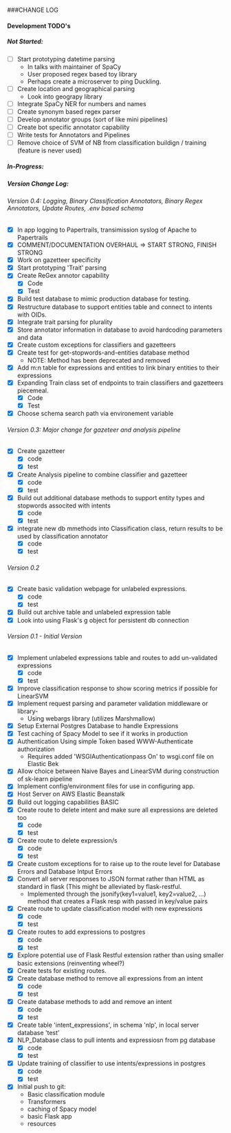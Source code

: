 ###CHANGE LOG

#### Development TODO's

##### Not Started:

- [ ] Start prototyping datetime parsing
  - In talks with maintainer of SpaCy
  - User proposed regex based toy library
  - Perhaps create a microserver to ping Duckling.
- [ ] Create location and geographical parsing
    - Look into geograpy library
- [ ] Integrate SpaCy NER for numbers and names
- [ ] Create synonym based regex parser
- [ ] Develop annotator groups (sort of like mini pipelines)
- [ ] Create bot specific annotator capability
- [ ] Write tests for Annotators and Pipelines
- [ ] Remove choice of SVM of NB from classification buildign / training (feature is never used)

##### In-Progress:


##### Version Change Log:

###### Version 0.4: Logging, Binary Classification Annotators, Binary Regex Annotators, Update Routes, .env based schema
- [x] In app logging to Papertrails, transimission syslog of Apache to Papertrails 
- [x] COMMENT/DOCUMENTATION OVERHAUL => START STRONG, FINISH STRONG
- [x] Work on gazetteer specificity
- [x] Start prototyping 'Trait' parsing 
- [x] Create ReGex annotor capability
    - [x] Code
    - [x] Test
- [x] Build test database to mimic production database for testing.
- [x] Restructure database to support entities table and connect to intents with OIDs.
- [x] Integrate trait parsing for plurality
- [x] Store annotator information in database to avoid hardcoding parameters and data
- [x] Create custom exceptions for classifiers and gazetteers
- [x] Create test for get-stopwords-and-entities database method
    - NOTE: Method has been deprecated and removed
- [x] Add m:n table for expressions and entities to link binary entities to their expressions
- [x] Expanding Train class set of endpoints to train classifiers and gazetteers piecemeal.
    - [x] Code
    - [x] Test
- [x] Choose schema search path via environement variable 
   
###### Version 0.3: Major change for gazeteer and analysis pipeline

- [x] Create gazetteer
	- [x] code
	- [x] test
- [x] Create Analysis pipeline to combine classifier and gazetteer
	- [x] code
	- [x] test
- [x] Build out additional database methods to support entity types and stopwords associted with intents
	- [x] code
	- [x] test
- [x] integrate new db mmethods into Classification class, return results to be used by classification annotator
	- [x] code
	- [x] test

###### Version 0.2
- [x] Create basic validation webpage for unlabeled expressions.
	- [x] code
	- [x] test
- [x] Build out archive table and unlabeled expression table
- [x] Look into using Flask's g object for persistent db connection

###### Version 0.1 - Initial Version
- [x] Implement unlabeled expressions table and routes to add un-validated expressions
	- [x] code
	- [x] test
- [x] Improve classification response to show scoring metrics if possible for LinearSVM
- [x] Implement request parsing and parameter validation middleware or library-
	- Using webargs library (utilizes Marshmallow)
- [x] Setup External Postgres Database to handle Expressions
- [x] Test caching of Spacy Model to see if it works in production
- [x] Authentication Using simple Token based WWW-Authenticate authorization
	- Requires added 'WSGIAuthenticationpass On' to wsgi.conf file on Elastic Bek 
- [x] Allow choice between Naive Bayes and LinearSVM during construction of sk-learn pipeline
- [x] Implement config/environment files for use in configuring app.
- [x] Host Server on AWS Elastic Beanstalk
- [x] Build out logging capabilities BASIC
- [x] Create route to delete intent and make sure all expressions are deleted too
	- [x] code
	- [x] test
- [x] Create route to delete expression/s
	- [x] code
	- [x] test
- [x] Create custom exceptions for to raise up to the route level for Database Errors and Database Intput Errors
- [x] Convert all server responses to JSON format rather than HTML as standard in flask (This might be alleviated by flask-restful.
	- Implemented through the jsonify(key1=value1, key2=value2, ...) method that creates a Flask resp with passed in key/value pairs
- [x] Create route to update classification model with new expressions
	- [x] code
	- [x] test
- [x] Create routes to add expressions to postgres
	- [x] code
	- [x] test
- [x] Explore potential use of Flask Restful extension rather than using smaller basic extensions (reinventing wheel?)
- [x] Create tests for existing routes.
- [x] Create database method to remove all expressions from an intent
	- [x] code
	- [x] test
- [x] Create database methods to add and remove an intent
	- [x] code
	- [x] test 
- [x] Create table 'intent_expressions', in schema 'nlp', in local server database 'test'
- [x] NLP_Database class to pull intents and expressiosn from pg database
	- [x] code
	- [x] test
- [x] Update training of classifier to use intents/expressions in postgres
	- [x] code
	- [x] test
- [x] Initial push to git:
	- Basic classification module
	- Transformers
	- caching of Spacy model
	- basic Flask app
	- resources